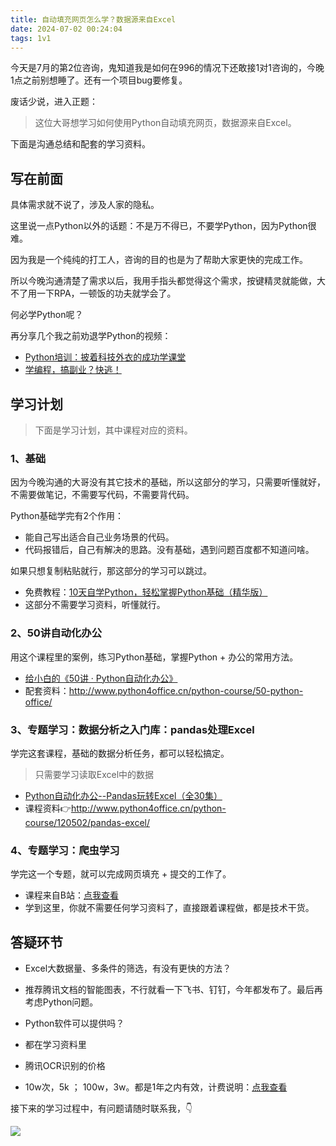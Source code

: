 ```yaml
---
title: 自动填充网页怎么学？数据源来自Excel
date: 2024-07-02 00:24:04
tags: 1v1
---
```


今天是7月的第2位咨询，鬼知道我是如何在996的情况下还敢接1对1咨询的，今晚1点之前别想睡了。还有一个项目bug要修复。


废话少说，进入正题：

> 这位大哥想学习如何使用Python自动填充网页，数据源来自Excel。

下面是沟通总结和配套的学习资料。

## 写在前面

具体需求就不说了，涉及人家的隐私。

这里说一点Python以外的话题：不是万不得已，不要学Python，因为Python很难。


因为我是一个纯纯的打工人，咨询的目的也是为了帮助大家更快的完成工作。

所以今晚沟通清楚了需求以后，我用手指头都觉得这个需求，按键精灵就能做，大不了用一下RPA，一顿饭的功夫就学会了。


何必学Python呢？

再分享几个我之前劝退学Python的视频：

- [Python培训：披着科技外衣的成功学课堂](https://www.bilibili.com/video/BV19X4y1K7TG/?vd_source=ca20bb8763fcb18660aa74d7a87234fa#reply713730985)
- [学编程，搞副业？快逃！](https://www.bilibili.com/video/BV1wD4y117Zs/?spm_id_from=333.999.0.0&vd_source=ca20bb8763fcb18660aa74d7a87234fa)


## 学习计划

> 下面是学习计划，其中课程对应的资料。

### 1、基础

因为今晚沟通的大哥没有其它技术的基础，所以这部分的学习，只需要听懂就好，不需要做笔记，不需要写代码，不需要背代码。

Python基础学完有2个作用：

- 能自己写出适合自己业务场景的代码。
- 代码报错后，自己有解决的思路。没有基础，遇到问题百度都不知道问啥。

如果只想复制粘贴就行，那这部分的学习可以跳过。

- 免费教程：[10天自学Python，轻松掌握Python基础（精华版）](https://www.bilibili.com/video/BV1MM4y1G76j/?spm_id_from=333.999.0.0)
- 这部分不需要学习资料，听懂就行。

### 2、50讲自动化办公
用这个课程里的案例，练习Python基础，掌握Python + 办公的常用方法。

- [给小白的《50讲 · Python自动化办公》](https://www.python-office.com/course/50-python-office.html)
- 配套资料：http://www.python4office.cn/python-course/50-python-office/

### 3、专题学习：数据分析之入门库：pandas处理Excel

学完这套课程，基础的数据分析任务，都可以轻松搞定。

> 只需要学习读取Excel中的数据

- [Python自动化办公--Pandas玩转Excel（全30集）](https://www.bilibili.com/video/BV1hk4y1C73S/?spm_id_from=333.999.0.0&vd_source=ca20bb8763fcb18660aa74d7a87234fa)
- 课程资料👉http://www.python4office.cn/python-course/120502/pandas-excel/


### 4、专题学习：爬虫学习

学完这一个专题，就可以完成网页填充 + 提交的工作了。

- 课程来自B站：[点我查看](https://www.bilibili.com/video/BV1y54y1y74F/?spm_id_from=333.337.search-card.all.click&vd_source=ca20bb8763fcb18660aa74d7a87234fa)
- 学到这里，你就不需要任何学习资料了，直接跟着课程做，都是技术干货。


## 答疑环节

- Excel大数据量、多条件的筛选，有没有更快的方法？
- 推荐腾讯文档的智能图表，不行就看一下飞书、钉钉，今年都发布了。最后再考虑Python问题。

- Python软件可以提供吗？
- 都在学习资料里

- 腾讯OCR识别的价格
- 10w次，5k ； 100w，3w。都是1年之内有效，计费说明：[点我查看](https://cloud.tencent.com/act/cps/redirect?redirect=35729&cps_key=ca76be5a2293ba3906d6d5407aea15ee)

接下来的学习过程中，有问题请随时联系我，👇

![](https://cos.python-office.com/wechat/qr-code.jpg)